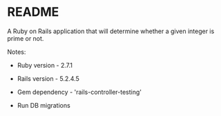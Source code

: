 # README


A Ruby on Rails application that will determine whether a given integer is prime or not.


Notes:

* Ruby version - 2.7.1

* Rails version - 5.2.4.5

* Gem dependency - 'rails-controller-testing'

* Run DB migrations